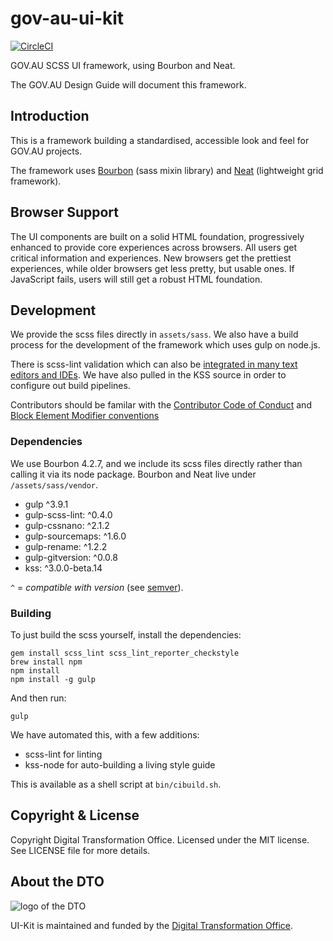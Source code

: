 # gov-au-ui-kit
[![CircleCI](https://circleci.com/gh/AusDTO/gov-au-ui-kit.svg?style=svg)](https://circleci.com/gh/AusDTO/gov-au-ui-kit)

GOV.AU SCSS UI framework, using Bourbon and Neat.

The GOV.AU Design Guide will document this framework.

## Introduction

This is a framework building a standardised, accessible look and feel for GOV.AU projects.

The framework uses [Bourbon](https://github.com/thoughtbot/bourbon) (sass mixin library) and [Neat](https://github.com/thoughtbot/neat) (lightweight grid framework).

## Browser Support

The UI components are built on a solid HTML foundation, progressively enhanced to provide core experiences across browsers. All users get critical information and experiences. New browsers get the prettiest experiences, while older browsers get less pretty, but usable ones. If JavaScript fails, users will still get a robust HTML foundation.

## Development

We provide the scss files directly in `assets/sass`. We also have a build process for the development of the framework which uses gulp on node.js.

There is scss-lint validation which can also be [integrated in many text editors and IDEs](https://github.com/brigade/scss-lint/#editor-integration). We have also pulled in the KSS source in order to configure out build pipelines.

Contributors should be familar with the [Contributor Code of Conduct](https://github.com/AusDTO/gov-au-ui-kit/blob/master/code_of_conduct.md) and [Block Element Modifier conventions](http://getbem.com/)

### Dependencies

We use Bourbon 4.2.7, and we include its scss files directly rather than calling it via its node package. Bourbon and Neat live under `/assets/sass/vendor`.

- gulp ^3.9.1
- gulp-scss-lint: ^0.4.0
- gulp-cssnano: ^2.1.2
- gulp-sourcemaps: ^1.6.0
- gulp-rename: ^1.2.2
- gulp-gitversion: ^0.0.8
- kss: ^3.0.0-beta.14

`^` = *compatible with version* (see [semver](https://docs.npmjs.com/misc/semver#caret-ranges-123-025-004)).

### Building

To just build the scss yourself, install the dependencies:

```
gem install scss_lint scss_lint_reporter_checkstyle
brew install npm
npm install
npm install -g gulp
```

And then run:

```
gulp
```

We have automated this, with a few additions:

- scss-lint for linting
- kss-node for auto-building a living style guide

This is available as a shell script at `bin/cibuild.sh`.

## Copyright & License

Copyright Digital Transformation Office. Licensed under the MIT license. See LICENSE file for more details.

## About the DTO

![](https://www.dto.gov.au/images/govt-crest.png "logo of the DTO")

UI-Kit is maintained and funded by the [Digital Transformation Office](https://www.dto.gov.au/).
